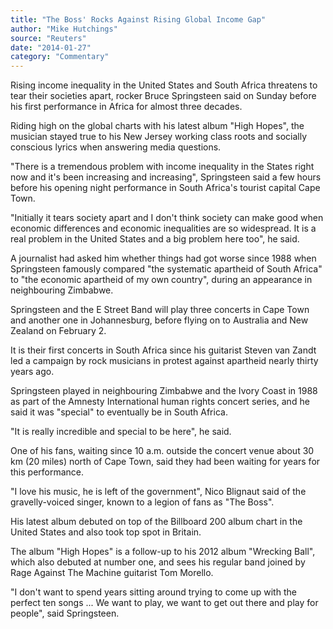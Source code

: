 ```yaml
---
title: "The Boss' Rocks Against Rising Global Income Gap"
author: "Mike Hutchings"
source: "Reuters"
date: "2014-01-27"
category: "Commentary"
---
```


Rising income inequality in the United States and South Africa threatens to tear their societies apart, rocker Bruce Springsteen said on Sunday before his first performance in Africa for almost three decades.

Riding high on the global charts with his latest album "High Hopes", the musician stayed true to his New Jersey working class roots and socially conscious lyrics when answering media questions.

"There is a tremendous problem with income inequality in the States right now and it's been increasing and increasing", Springsteen said a few hours before his opening night performance in South Africa's tourist capital Cape Town.

"Initially it tears society apart and I don't think society can make good when economic differences and economic inequalities are so widespread. It is a real problem in the United States and a big problem here too", he said.

A journalist had asked him whether things had got worse since 1988 when Springsteen famously compared "the systematic apartheid of South Africa" to "the economic apartheid of my own country", during an appearance in neighbouring Zimbabwe.

Springsteen and the E Street Band will play three concerts in Cape Town and another one in Johannesburg, before flying on to Australia and New Zealand on February 2.

It is their first concerts in South Africa since his guitarist Steven van Zandt led a campaign by rock musicians in protest against apartheid nearly thirty years ago.

Springsteen played in neighbouring Zimbabwe and the Ivory Coast in 1988 as part of the Amnesty International human rights concert series, and he said it was "special" to eventually be in South Africa.

"It is really incredible and special to be here", he said.

One of his fans, waiting since 10 a.m. outside the concert venue about 30 km (20 miles) north of Cape Town, said they had been waiting for years for this performance.

"I love his music, he is left of the government", Nico Blignaut said of the gravelly-voiced singer, known to a legion of fans as "The Boss".

His latest album debuted on top of the Billboard 200 album chart in the United States and also took top spot in Britain.

The album "High Hopes" is a follow-up to his 2012 album "Wrecking Ball", which also debuted at number one, and sees his regular band joined by Rage Against The Machine guitarist Tom Morello.

"I don't want to spend years sitting around trying to come up with the perfect ten songs ... We want to play, we want to get out there and play for people", said Springsteen.